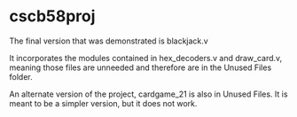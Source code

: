 # cscb58proj

The final version that was demonstrated is blackjack.v

It incorporates the modules contained in hex_decoders.v and draw_card.v, meaning those files are unneeded and therefore are in the Unused Files folder.

An alternate version of the project, cardgame_21 is also in Unused Files. It is meant to be a simpler version, but it does not work.

